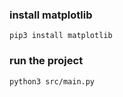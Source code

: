 ### install matplotlib
```
pip3 install matplotlib
```

### run the project
```
python3 src/main.py
```